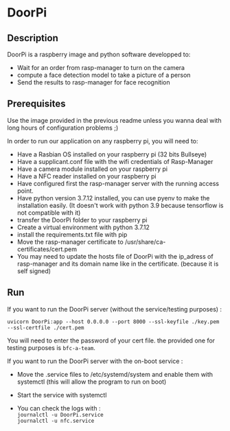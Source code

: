 # DoorPi

## Description
DoorPi is a raspberry image and python software developped to:

* Wait for an order from rasp-manager to turn on the camera
* compute a face detection model to take a picture of a person
* Send the results to rasp-manager for face recognition

##   Prerequisites

Use the image provided in the previous readme unless you wanna deal with long hours of configuration problems ;)

In order to run our application on any raspberry pi, you will need to:

* Have a Rasbian OS installed on your raspberry pi (32 bits Bullseye)
* Have a supplicant.conf file with the wifi credentials of Rasp-Manager
* Have a camera module installed on your raspberry pi
* Have a NFC reader installed on your raspberry pi
* Have configured first the rasp-manager server with the running access point.
* Have python version 3.7.12 installed, you can use pyenv to make the installation easily. (It doesn't work with python 3.9 because tensorflow is not compatible with it)
* transfer the DoorPi folder to your raspberry pi
* Create a virtual environment with python 3.7.12
* install the requirements.txt file with pip
* Move the rasp-manager certificate to /usr/share/ca-certificates/cert.pem
* You may need to update the hosts file of DoorPi with the ip_adress of rasp-manager and its domain name like in the certificate. (because it is self signed)

## Run

If you want to run the DoorPi server (without the service/testing purposes) :


```uvicorn DoorPi:app --host 0.0.0.0 --port 8000 --ssl-keyfile ./key.pem --ssl-certfile ./cert.pem```

You will need to enter the password of your cert file.
the provided one for testing purposes is ```bfc-a-team```.

If you want to run the DoorPi server with the on-boot service :

* Move the .service files to /etc/systemd/system and enable them with systemctl (this will allow the program to run on boot)

* Start the service with systemctl

* You can check the logs with :   
    ```journalctl -u DoorPi.service```  
    ```journalctl -u nfc.service```


